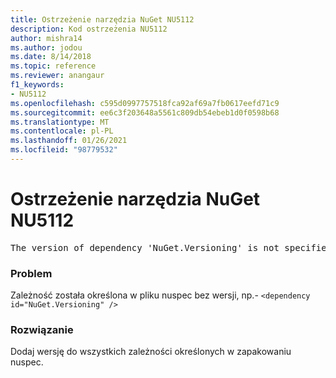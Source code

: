 ```yaml
---
title: Ostrzeżenie narzędzia NuGet NU5112
description: Kod ostrzeżenia NU5112
author: mishra14
ms.author: jodou
ms.date: 8/14/2018
ms.topic: reference
ms.reviewer: anangaur
f1_keywords:
- NU5112
ms.openlocfilehash: c595d0997757518fca92af69a7fb0617eefd71c9
ms.sourcegitcommit: ee6c3f203648a5561c809db54ebeb1d0f0598b68
ms.translationtype: MT
ms.contentlocale: pl-PL
ms.lasthandoff: 01/26/2021
ms.locfileid: "98779532"
---
```

# <a name="nuget-warning-nu5112"></a>Ostrzeżenie narzędzia NuGet NU5112
<pre>The version of dependency 'NuGet.Versioning' is not specified. Specify the version of dependency and rebuild your package.</pre>

### <a name="issue"></a>Problem

Zależność została określona w pliku nuspec bez wersji, np.- `<dependency id="NuGet.Versioning" />`


### <a name="solution"></a>Rozwiązanie

Dodaj wersję do wszystkich zależności określonych w zapakowaniu nuspec.

